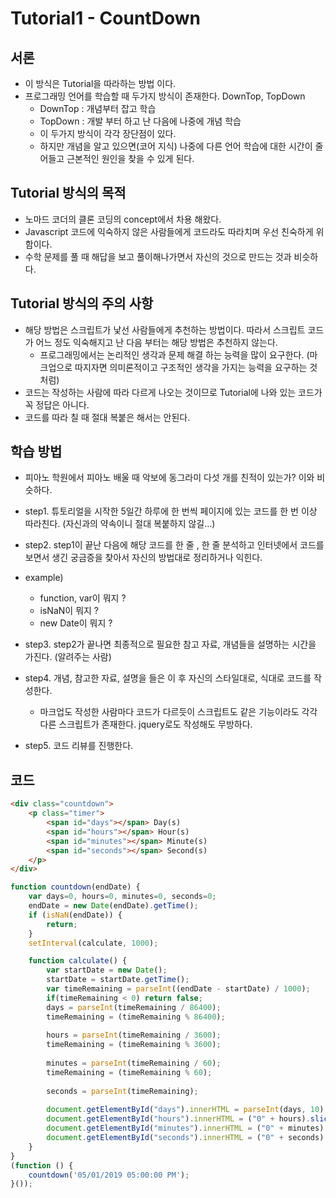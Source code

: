 # Tutorial1 - CountDown

## 서론
- 이 방식은 Tutorial을 따라하는 방법 이다.
- 프로그래밍 언어를 학습할 때 두가지 방식이 존재한다. DownTop, TopDown
    - DownTop : 개념부터 잡고 학습
    - TopDown : 개발 부터 하고 난 다음에 나중에 개념 학습
    - 이 두가지 방식이 각각 장단점이 있다.
    - 하지만 개념을 알고 있으면(코어 지식) 나중에 다른 언어 학습에 대한 시간이 줄어들고 근본적인 원인을 찾을 수 있게 된다. 

## Tutorial 방식의 목적
- 노마드 코더의 클론 코딩의 concept에서 차용 해왔다.
- Javascript 코드에 익숙하지 않은 사람들에게 코드라도 따라치며 우선 친숙하게 위함이다.
- 수학 문제를 풀 때 해답을 보고 풀이해나가면서 자신의 것으로 만드는 것과 비슷하다. 

## Tutorial 방식의 주의 사항
- 해당 방법은 스크립트가 낯선 사람들에게 추천하는 방법이다. 따라서 스크립트 코드가 어느 정도 익숙해지고 난 다음 부터는 해당 방법은 추천하지 않는다.
    - 프로그래밍에서는 논리적인 생각과 문제 해결 하는 능력을 많이 요구한다. (마크업으로 따지자면 의미론적이고 구조적인 생각을 가지는 능력을 요구하는 것처럼)
- 코드는 작성하는 사람에 따라 다르게 나오는 것이므로 Tutorial에 나와 있는 코드가 꼭 정답은 아니다.
- 코드를 따라 칠 때 절대 복붙은 해서는 안된다.

## 학습 방법
- 피아노 학원에서 피아노 배울 때 악보에 동그라미 다섯 개를 친적이 있는가? 이와 비슷하다.
- step1. 튜토리얼을 시작한 5일간 하루에 한 번씩 페이지에 있는 코드를 한 번 이상 따라친다. (자신과의 약속이니 절대 복붙하지 않길...)
- step2. step1이 끝난 다음에 해당 코드를 한 줄 , 한 줄 분석하고 인터넷에서 코드를 보면서 생긴 궁금증을 찾아서 자신의 방법대로 정리하거나 익힌다. 
 - example)
    - function, var이 뭐지 ?
    - isNaN이 뭐지 ?
    - new Date이 뭐지 ?
- step3. step2가 끝나면 최종적으로 필요한 참고 자료, 개념들을 설명하는 시간을 가진다. (알려주는 사람)
- step4. 개념, 참고한 자료, 설명을 들은 이 후 자신의 스타일대로, 식대로 코드를 작성한다.
    - 마크업도 작성한 사람마다 코드가 다르듯이 스크립트도 같은 기능이라도 각각 다른 스크립트가 존재한다. jquery로도 작성해도 무방하다. 

- step5. 코드 리뷰를 진행한다.

## 코드

```html
<div class="countdown">
    <p class="timer">
        <span id="days"></span> Day(s)
        <span id="hours"></span> Hour(s)
        <span id="minutes"></span> Minute(s)
        <span id="seconds"></span> Second(s)
    </p>
</div>
```

```javascript
function countdown(endDate) {
    var days=0, hours=0, minutes=0, seconds=0;  
    endDate = new Date(endDate).getTime();
    if (isNaN(endDate)) {
        return;
    }
    setInterval(calculate, 1000);

    function calculate() {
        var startDate = new Date();
        startDate = startDate.getTime();    
        var timeRemaining = parseInt((endDate - startDate) / 1000);
        if(timeRemaining < 0) return false;
        days = parseInt(timeRemaining / 86400);
        timeRemaining = (timeRemaining % 86400);
        
        hours = parseInt(timeRemaining / 3600);
        timeRemaining = (timeRemaining % 3600);
        
        minutes = parseInt(timeRemaining / 60);
        timeRemaining = (timeRemaining % 60);
        
        seconds = parseInt(timeRemaining);
        
        document.getElementById("days").innerHTML = parseInt(days, 10);
        document.getElementById("hours").innerHTML = ("0" + hours).slice(-2);
        document.getElementById("minutes").innerHTML = ("0" + minutes).slice(-2);
        document.getElementById("seconds").innerHTML = ("0" + seconds).slice(-2);
    }
}
(function () { 
    countdown('05/01/2019 05:00:00 PM'); 
}());
```